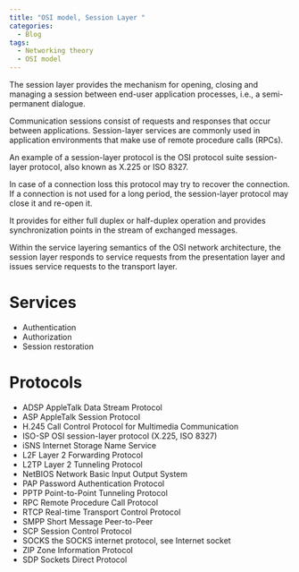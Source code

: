 ```yaml
---
title: "OSI model, Session Layer "
categories:
  - Blog
tags:
  - Networking theory
  - OSI model
---
```


The session layer provides the mechanism for opening, closing and managing a session between end-user application processes, i.e., a semi-permanent dialogue. 

Communication sessions consist of requests and responses that occur between applications. Session-layer services are commonly used in application environments that make use of remote procedure calls (RPCs).

An example of a session-layer protocol is the OSI protocol suite session-layer protocol, also known as X.225 or ISO 8327.

In case of a connection loss this protocol may try to recover the connection. If a connection is not used for a long period, the session-layer protocol may close it and re-open it. 

It provides for either full duplex or half-duplex operation and provides synchronization points in the stream of exchanged messages.

Within the service layering semantics of the OSI network architecture, the session layer responds to service requests from the presentation layer and issues service requests to the transport layer.


<h1>Services</h1>
<ul>
<li>Authentication</li>
<li>Authorization</li>
<li>Session restoration</li>

</ul>


<h1>Protocols</h1>
<ul>

<li>ADSP	AppleTalk Data Stream Protocol</li>
<li>ASP	AppleTalk Session Protocol</li>
<li>H.245	Call Control Protocol for Multimedia Communication</li>
<li>ISO-SP	OSI session-layer protocol (X.225, ISO 8327)</li>
<li>iSNS	Internet Storage Name Service</li>
<li>L2F	Layer 2 Forwarding Protocol</li>
<li>L2TP	Layer 2 Tunneling Protocol</li>
<li>NetBIOS	Network Basic Input Output System</li>
<li>PAP	Password Authentication Protocol</li>
<li>PPTP	Point-to-Point Tunneling Protocol</li>
<li>RPC	Remote Procedure Call Protocol</li>
<li>RTCP	Real-time Transport Control Protocol</li>
<li>SMPP	Short Message Peer-to-Peer</li>
<li>SCP	Session Control Protocol</li>
<li>SOCKS	the SOCKS internet protocol, see Internet socket</li>
<li>ZIP	Zone Information Protocol</li>
<li>SDP	Sockets Direct Protocol</li>

</ul>